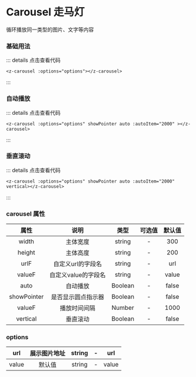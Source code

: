 # Carousel 走马灯
循环播放同一类型的图片、文字等内容

### 基础用法

<z-carousel :options="options" showPointer></z-carousel>

<script setup>
import { ref, computed, reactive } from 'vue';


const state = reactive({
    options: [
        {
            url: 'https://img1.baidu.com/it/u=4109061742,2554968576&fm=253',
            value: 0
        },
        {
            url: 'https://img1.baidu.com/it/u=3942857154,2662308907&fm=253',
            value: 1
        },
        {
            url: 'https://img2.baidu.com/it/u=460488376,1260814254&fm=253',
            value: 2
        },
        {
            url: 'https://img2.baidu.com/it/u=3151809725,3550281418&fm=253',
            value: 3
        },
        {
            url: 'https://img2.baidu.com/it/u=2600419742,2480379272&fm=253',
            value: 4
        },
    ]
})
const { options } = state




</script>

::: details 点击查看代码
```vue
<z-carousel :options="options"></z-carousel>
```
:::

### 自动播放
<z-carousel :options="options" showPointer auto :autoItem="2000" ></z-carousel>


::: details 点击查看代码
```vue
<z-carousel :options="options" showPointer auto :autoItem="2000" ></z-carousel>
```
:::


### 垂直滚动
<z-carousel :options="options" showPointer auto :autoItem="2000" vertical></z-carousel>

::: details 点击查看代码
```vue
<z-carousel :options="options" showPointer auto :autoItem="2000" vertical></z-carousel>
```
:::

### carousel 属性
|    属性      |       说明      |     类型       |  可选值               |     默认值     |
|:------------:|:--------------:|:--------------:|:------------------:|:----------------:|
|    width      |       主体宽度     |     string       |  -               |     300     |
|    height      |       主体高度     |     string       |  -               |     200     |
|    urlF      |       自定义url的字段名      |     string       |  -               |     url     |
|    valueF      |       自定义value的字段名      |     string       |  -               |     value     |
|    auto      |       自动播放    |     Boolean       |  -               |     false     |
|    showPointer      |       是否显示圆点指示器    |     Boolean       |  -               |     false     |
|    valueF      |       播放时间间隔      |     Number       |  -               |     1000     |
|    vertical      |       垂直滚动      |     Boolean       |  -               |     false     |

### options
|    url     |       展示图片地址      |     string       |  -               |     url     |
|:------------:|:--------------:|:--------------:|:------------------:|:----------------:|
|    value      |      默认值       |     string       |  -               |     value     |